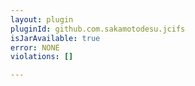 ```yaml
---
layout: plugin
pluginId: github.com.sakamotodesu.jcifs
isJarAvailable: true
error: NONE
violations: []

---
```

